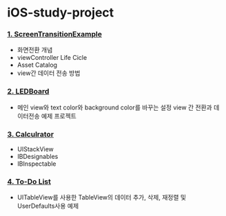 # iOS-study-project

### [1. ScreenTransitionExample](https://github.com/drugsism/iOS-study-project/blob/main/ScreenTransitionExample)
- 화면전환 개념
- viewController Life Cicle
- Asset Catalog
- view간 데이터 전송 방법

### [2. LEDBoard](https://github.com/drugsism/iOS-study-project/tree/main/LEDBoard)
- 메인 view와 text color와 background color를 바꾸는 설정 view 간 전환과 데이터전송 예제 프로젝트

### [3. Calculrator](https://github.com/drugsism/iOS-study-project/blob/main/Calculator)
- UIStackView 
- IBDesignables
- IBInspectable

### [4. To-Do List](https://github.com/drugsism/iOS-study-project/blob/main/To-Do%20List)
- UITableView를 사용한 TableView의 데이터 추가, 삭제, 재정렬 및 UserDefaults사용 예제
